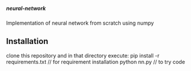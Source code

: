 ##### neural-network
Implementation of neural network from scratch using numpy
## Installation
clone this repository and in that directory execute:
 pip install -r requirements.txt // for requirement installation
 python nn.py // to try code
